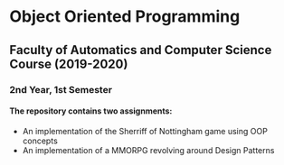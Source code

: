 # Object Oriented Programming
## Faculty of Automatics and Computer Science Course (2019-2020)
### 2nd Year, 1st Semester
#### The repository contains two assignments:
* An implementation of the Sherriff of Nottingham game using OOP concepts
* An implementation of a MMORPG revolving around Design Patterns
